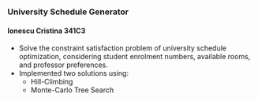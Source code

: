 ### University Schedule Generator
#### Ionescu Cristina 341C3

- Solve the constraint satisfaction problem of university schedule optimization, considering
student enrolment numbers, available rooms, and professor preferences.
- Implemented two solutions using:
  - Hill-Climbing
  - Monte-Carlo Tree Search
